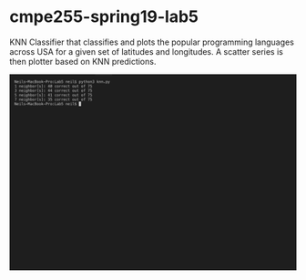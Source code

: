 # cmpe255-spring19-lab5

KNN Classifier that classifies and plots the popular programming languages across USA for a given set of latitudes and longitudes.
A scatter series is then plotter based on KNN predictions. 

![citiesplot](knn.py_output.png)
